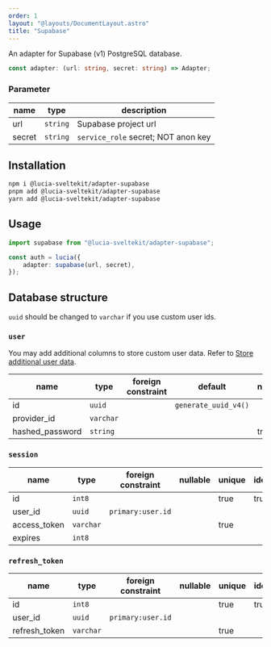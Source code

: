 ```yaml
---
order: 1
layout: "@layouts/DocumentLayout.astro"
title: "Supabase"
---
```


An adapter for Supabase (v1) PostgreSQL database.

```ts
const adapter: (url: string, secret: string) => Adapter;
```

### Parameter

| name   | type     | description                         |
| ------ | -------- | ----------------------------------- |
| url    | `string` | Supabase project url                |
| secret | `string` | `service_role` secret; NOT anon key |


## Installation

```bash
npm i @lucia-sveltekit/adapter-supabase
pnpm add @lucia-sveltekit/adapter-supabase
yarn add @lucia-sveltekit/adapter-supabase
```

## Usage

```ts
import supabase from "@lucia-sveltekit/adapter-supabase";

const auth = lucia({
    adapter: supabase(url, secret),
});
```

## Database structure

`uuid` should be changed to `varchar` if you use custom user ids.

### `user`

You may add additional columns to store custom user data. Refer to [Store additional user data](/learn/basics/store-additional-user-data).

| name            | type      | foreign constraint | default              | nullable | unique | identity |
| --------------- | --------- | ------------------ | -------------------- | -------- | ------ | -------- |
| id              | `uuid`    |                    | `generate_uuid_v4()` |          | true   | true     |
| provider_id     | `varchar` |                    |                      |          | true   |          |
| hashed_password | `string`  |                    |                      | true     |        |          |

### `session`

| name         | type      | foreign constraint | nullable | unique | identity |
| ------------ | --------- | ------------------ | -------- | ------ | -------- |
| id           | `int8`    |                    |          | true   | true     |
| user_id      | `uuid`    | `primary:user.id`  |          |        |          |
| access_token | `varchar` |                    |          | true   |          |
| expires      | `int8`    |                    |          |        |          |

### `refresh_token`

| name          | type      | foreign constraint | nullable | unique | identity |
| ------------- | --------- | ------------------ | -------- | ------ | -------- |
| id            | `int8`    |                    |          | true   | true     |
| user_id       | `uuid`    | `primary:user.id`  |          |        |          |
| refresh_token | `varchar` |                    |          | true   |          |
